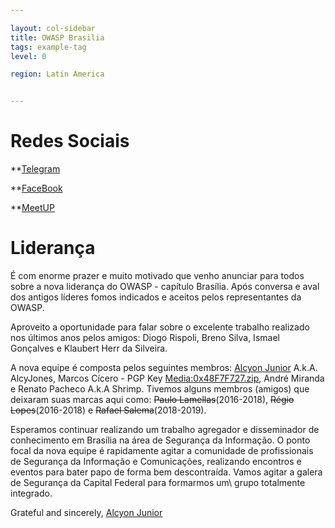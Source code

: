 ```yaml
---

layout: col-sidebar
title: OWASP Brasilia
tags: example-tag
level: 0

region: Latin America


---
```

# Redes Sociais
**[Telegram](https://telegram.me/owaspbsb)

**[FaceBook](https://www.facebook.com/OWASPBSB/)

**[MeetUP](https://www.meetup.com/pt-BR/OWASPBSB/)

# Liderança
É com enorme prazer e muito motivado que venho anunciar para todos sobre a nova liderança do OWASP - capítulo Brasília. Após conversa e aval dos antigos líderes fomos indicados e aceitos pelos representantes da OWASP.

Aproveito a oportunidade para falar sobre o excelente trabalho realizado nos últimos anos pelos amigos: Diogo Rispoli, Breno Silva, Ismael Gonçalves e Klaubert Herr da Silveira.

A nova equipe é composta pelos seguintes membros: [Alcyon Junior](https://www.owasp.org/index.php/User:Alcyon.junior) A.k.A. AlcyJones, Marcos Cícero - PGP Key [Media:0x48F7F727.zip](Media:0x48F7F727.zip "wikilink")​, André Miranda e Renato Pacheco A.k.A Shrimp. Tivemos alguns membros (amigos) que deixaram suas marcas aqui como: <s>Paulo Lamellas</s>(2016-2018), <s>Régio Lopes</s>(2016-2018) e <s>Rafael Salema</s>(2018-2019).

Esperamos continuar realizando um trabalho agregador e disseminador de conhecimento em Brasília na área de Segurança da Informação. O ponto focal da nova equipe é rapidamente agitar a comunidade de profissionais de Segurança da Informação e Comunicações, realizando encontros e eventos para bater papo de forma bem descontraída. Vamos agitar a galera de Segurança da Capital Federal para formarmos um\ grupo totalmente integrado.

Grateful and sincerely,
[Alcyon Junior](https://www.linkedin.com/in/alcyon/)


